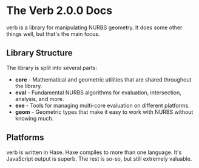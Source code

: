 # The Verb 2.0.0 Docs

verb is a library for manipulating NURBS geometry. It does some other things well, but that's the main focus.

## Library Structure

The library is split into several parts:

* **core** - Mathematical and geometric utilities that are shared throughout the library.
* **eval** - Fundamental NURBS algorithms for evaluation, intersection, analysis, and more.
* **exe** - Tools for managing multi-core evaluation on different platforms.
* **geom** - Geometric types that make it easy to work with NURBS without knowing much.

## Platforms

verb is written in Haxe. Haxe compiles to more than one language. It's JavaScript output is superb. The rest is so-so,
but still extremely valuable.